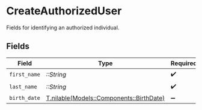 # CreateAuthorizedUser

Fields for identifying an authorized individual.


## Fields

| Field                                                                        | Type                                                                         | Required                                                                     | Description                                                                  |
| ---------------------------------------------------------------------------- | ---------------------------------------------------------------------------- | ---------------------------------------------------------------------------- | ---------------------------------------------------------------------------- |
| `first_name`                                                                 | *::String*                                                                   | :heavy_check_mark:                                                           | N/A                                                                          |
| `last_name`                                                                  | *::String*                                                                   | :heavy_check_mark:                                                           | N/A                                                                          |
| `birth_date`                                                                 | [T.nilable(Models::Components::BirthDate)](../../models/shared/birthdate.md) | :heavy_minus_sign:                                                           | N/A                                                                          |